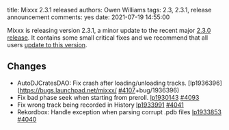 title: Mixxx 2.3.1 released
authors: Owen Williams
tags: 2.3, 2.3.1, release announcement
comments: yes
date: 2021-07-19 14:55:00

Mixxx is releasing version 2.3.1, a minor update to the recent major [2.3.0 release]({filename}/news/2021-06-28-mixxx-2-3-0-released.md).
It contains some small critical fixes and we recommend that all users [update to this version]({filename}/pages/download.md#stable).

## Changes
* AutoDJCratesDAO: Fix crash after loading/unloading tracks. [lp1936396](https://bugs.launchpad.net/mixxx/ [#4107](https://github.com/mixxxdj/mixxx/pull/4107)+bug/1936396)
* Fix bad phase seek when starting from preroll. [lp1930143](https://bugs.launchpad.net/mixxx/+bug/1930143) [#4093](https://github.com/mixxxdj/mixxx/pull/4093)
* Fix wrong track being recorded in History [lp1933991](https://bugs.launchpad.net/mixxx/+bug/1933991) [#4041](https://github.com/mixxxdj/mixxx/pull/4041)
* Rekordbox: Handle exception when parsing corrupt .pdb files [lp1933853](https://bugs.launchpad.net/mixxx/+bug/1933853) [#4040](https://github.com/mixxxdj/mixxx/pull/4040)